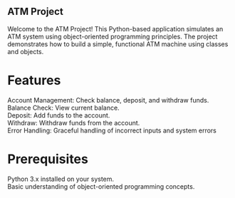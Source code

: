 ## ATM Project
Welcome to the ATM Project! This Python-based application simulates an ATM system using object-oriented programming principles. The project demonstrates how to build a simple, functional ATM machine using classes and objects.

# Features
Account Management: Check balance, deposit, and withdraw funds.<br>
Balance Check: View current balance.<br>
Deposit: Add funds to the account.<br>
Withdraw: Withdraw funds from the account.<br>
Error Handling: Graceful handling of incorrect inputs and system errors<br>

# Prerequisites
Python 3.x installed on your system.<br>
Basic understanding of object-oriented programming concepts.
